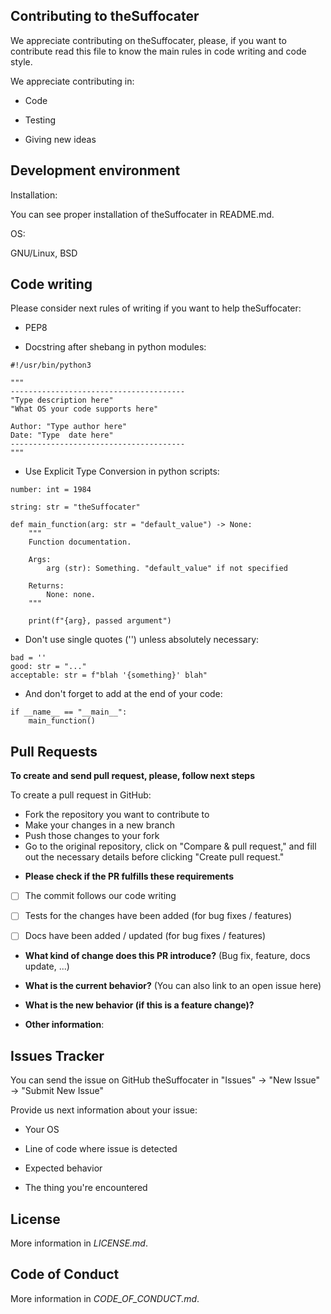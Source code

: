 ## Contributing to theSuffocater

We appreciate contributing on theSuffocater, please, if you want to contribute read this file to know the main rules in code writing and code style.

We appreciate contributing in:

- Code

- Testing

- Giving new ideas

## Development environment

Installation:

You can see proper installation of theSuffocater in README.md.

OS: 

GNU/Linux, BSD

## Code writing

Please consider next rules of writing if you want to help theSuffocater:

- PEP8

- Docstring after shebang in python modules:

```python3
#!/usr/bin/python3

"""
---------------------------------------
"Type description here"
"What OS your code supports here"

Author: "Type author here"
Date: "Type  date here"
---------------------------------------
"""
```

- Use Explicit Type Conversion in python scripts:

```python3
number: int = 1984
```

```python3
string: str = "theSuffocater"
```

```python3
def main_function(arg: str = "default_value") -> None:
	"""
    Function documentation.

    Args:
        arg (str): Something. "default_value" if not specified        

    Returns:
        None: none.
    """

    print(f"{arg}, passed argument")
```

- Don't use single quotes ('') unless absolutely necessary:

```python3
bad = ''
good: str = "..."
acceptable: str = f"blah '{something}' blah"
```

- And don't forget to add at the end of your code:

```python3
if __name__ == "__main__":
	main_function()
```

## Pull Requests

**To create and send pull request, please, follow next steps**

To create a pull request in GitHub:

- Fork the repository you want to contribute to
- Make your changes in a new branch
- Push those changes to your fork 
- Go to the original repository, click on "Compare & pull request," and fill out the necessary details before clicking "Create pull request."

* **Please check if the PR fulfills these requirements**
- [ ] The commit follows our code writing
- [ ] Tests for the changes have been added (for bug fixes / features)
- [ ] Docs have been added / updated (for bug fixes / features)


* **What kind of change does this PR introduce?** (Bug fix, feature, docs update, ...)



* **What is the current behavior?** (You can also link to an open issue here)



* **What is the new behavior (if this is a feature change)?**



* **Other information**:

## Issues Tracker

You can send the issue on GitHub theSuffocater in "Issues" -> "New Issue" -> "Submit New Issue"

Provide us next information about your issue:

- Your OS

- Line of code where issue is detected

- Expected behavior

- The thing you're encountered

## License

More information in _LICENSE.md_.

## Code of Conduct

More information in _CODE_OF_CONDUCT.md_.
